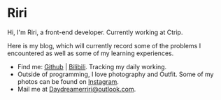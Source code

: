 # Riri

Hi, I'm Riri, a front-end developer. Currently working at Ctrip.

Here is my blog, which will currently record some of the problems I encountered as well as some of my learning experiences.

<div class="w-50px my-8 mx-auto border-t border-c-border"></div>

- Find me: [Github](https://github.com/Daydreamer-riri) | [Bilibili](https://space.bilibili.com/13978589). Tracking my daily working.
- Outside of programming, I love photography and Outfit. Some of my photos can be found on [Instagram](https://www.instagram.com/daydreamer_riri).
- Mail me at [Daydreamerriri@outlook.com](mailto:Daydreamerriri@outlook.com).
